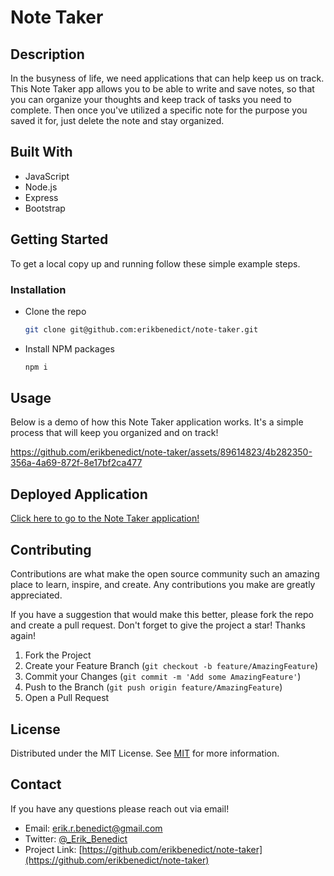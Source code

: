 # Note Taker

## Description

In the busyness of life, we need applications that can help keep us on track. This Note Taker app allows you to be able to write and save notes, so that you can organize your thoughts and keep track of tasks you need to complete. Then once you've utilized a specific note for the purpose you saved it for, just delete the note and stay organized.

## Built With

- JavaScript
- Node.js
- Express
- Bootstrap

## Getting Started

To get a local copy up and running follow these simple example steps.

### Installation

- Clone the repo
  ```sh
  git clone git@github.com:erikbenedict/note-taker.git
  ```
- Install NPM packages
  ```sh
  npm i
  ```

## Usage

Below is a demo of how this Note Taker application works. It's a simple process that will keep you organized and on track!

https://github.com/erikbenedict/note-taker/assets/89614823/4b282350-356a-4a69-872f-8e17bf2ca477

## Deployed Application

[Click here to go to the Note Taker application!](https://eb-note-taker.herokuapp.com/)

## Contributing

Contributions are what make the open source community such an amazing place to learn, inspire, and create. Any contributions you make are greatly appreciated.

If you have a suggestion that would make this better, please fork the repo and create a pull request. Don't forget to give the project a star! Thanks again!

1. Fork the Project
2. Create your Feature Branch (`git checkout -b feature/AmazingFeature`)
3. Commit your Changes (`git commit -m 'Add some AmazingFeature'`)
4. Push to the Branch (`git push origin feature/AmazingFeature`)
5. Open a Pull Request

## License

Distributed under the MIT License. See [MIT](https://choosealicense.com/licenses/mit/) for more information.

## Contact

If you have any questions please reach out via email!

- Email: erik.r.benedict@gmail.com
- Twitter: [@\_Erik_Benedict](https://twitter.com/_Erik_Benedict)
- Project Link: [https://github.com/erikbenedict/note-taker](https://github.com/erikbenedict/note-taker)
